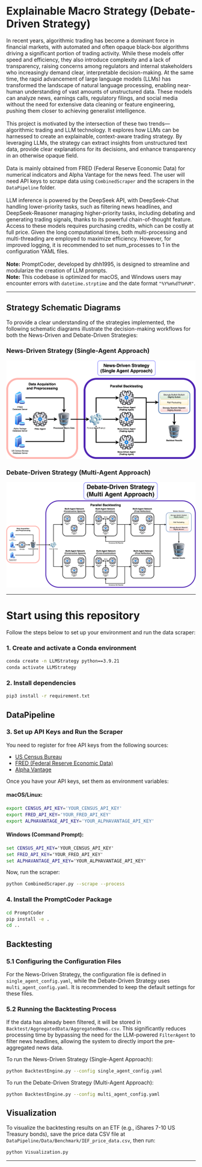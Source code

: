# Explainable Macro Strategy (Debate-Driven Strategy)

In recent years, algorithmic trading has become a dominant force in financial markets, with automated and often opaque black-box algorithms driving a significant portion of trading activity. While these models offer speed and efficiency, they also introduce complexity and a lack of transparency, raising concerns among regulators and internal stakeholders who increasingly demand clear, interpretable decision-making. At the same time, the rapid advancement of large language models (LLMs) has transformed the landscape of natural language processing, enabling near-human understanding of vast amounts of unstructured data. These models can analyze news, earnings calls, regulatory filings, and social media without the need for extensive data cleaning or feature engineering, pushing them closer to achieving generalist intelligence.
<br>
<br>
This project is motivated by the intersection of these two trends—algorithmic trading and LLM technology. It explores how LLMs can be harnessed to create an explainable, context-aware trading strategy. By leveraging LLMs, the strategy can extract insights from unstructured text data, provide clear explanations for its decisions, and enhance transparency in an otherwise opaque field. 
<br>
<br>
Data is mainly obtained from FRED (Federal Reserve Economic Data) for numerical indicators and Alpha Vantage for the news feed. The user will need API keys to scrape data using `CombinedScraper` and the scrapers in the `DataPipeline` folder.
<br>
<br>
LLM inference is powered by the DeepSeek API, with DeepSeek-Chat handling lower-priority tasks, such as filtering news headlines, and DeepSeek-Reasoner managing higher-priority tasks, including debating and generating trading signals, thanks to its powerful chain-of-thought feature. Access to these models requires purchasing credits, which can be costly at full price. Given the long computational times, both multi-processing and multi-threading are employed to maximize efficiency. However, for improved logging, it is recommended to set num_processes to 1 in the configuration YAML files.
<br>
<br>
**Note:** PromptCoder, developed by dhh1995, is designed to streamline and modularize the creation of LLM prompts.
<br>
**Note:** This codebase is optimized for macOS, and Windows users may encounter errors with `datetime.strptime` and the date format `"%Y%m%dT%H%M"`.


---

## Strategy Schematic Diagrams

To provide a clear understanding of the strategies implemented, the following schematic diagrams illustrate the decision-making workflows for both the News-Driven and Debate-Driven Strategies:

### News-Driven Strategy (Single-Agent Approach)

![News-Driven Strategy](Backtest/DiagramPics/News-Driven%20Strategy.png)

### Debate-Driven Strategy (Multi-Agent Approach)

![Debate-Driven Strategy](Backtest/DiagramPics/Debate-Driven%20Strategy.png)

---


# Start using this repository

Follow the steps below to set up your environment and run the data scraper:

### 1. Create and activate a Conda environment
```bash
conda create -n LLMStrategy python==3.9.21
conda activate LLMStrategy
```

### 2. Install dependencies
```bash
pip3 install -r requirement.txt
```
## DataPipeline
### 3. Set up API Keys and Run the Scraper

You need to register for free API keys from the following sources:

- [US Census Bureau](https://api.census.gov/data/key_signup.html)  
- [FRED (Federal Reserve Economic Data)](https://fred.stlouisfed.org/docs/api/api_key.html)  
- [Alpha Vantage](https://www.alphavantage.co/support/#api-key)  

Once you have your API keys, set them as environment variables:

#### macOS/Linux:
```bash
export CENSUS_API_KEY='YOUR_CENSUS_API_KEY'
export FRED_API_KEY='YOUR_FRED_API_KEY'
export ALPHAVANTAGE_API_KEY='YOUR_ALPHAVANTAGE_API_KEY'
```

#### Windows (Command Prompt):
```cmd
set CENSUS_API_KEY='YOUR_CENSUS_API_KEY'
set FRED_API_KEY='YOUR_FRED_API_KEY'
set ALPHAVANTAGE_API_KEY='YOUR_ALPHAVANTAGE_API_KEY'
```

Now, run the scraper:
```bash
python CombinedScraper.py --scrape --process
```


### 4. Install the PromptCoder Package
```bash
cd PromptCoder
pip install -e .
cd ..
```

## Backtesting

### 5.1 Configuring the Configuration Files

For the News-Driven Strategy, the configuration file is defined in `single_agent_config.yaml`, while the Debate-Driven Strategy uses `multi_agent_config.yaml`. It is recommended to keep the default settings for these files.

### 5.2 Running the Backtesting Process

If the data has already been filtered, it will be stored in `Backtest/AggregatedData/AggregatedNews.csv`. This significantly reduces processing time by bypassing the need for the LLM-powered `FilterAgent` to filter news headlines, allowing the system to directly import the pre-aggregated news data.

To run the News-Driven Strategy (Single-Agent Approach):

```bash
python BacktestEngine.py --config single_agent_config.yaml
```

To run the Debate-Driven Strategy (Multi-Agent Approach):

```bash
python BacktestEngine.py --config multi_agent_config.yaml
```

## Visualization

To visualize the backtesting results on an ETF (e.g., iShares 7-10 US Treasury bonds), save the price data CSV file at `DataPipeline/Data/Benchmark/IEF_price_data.csv`, then run:

```bash
python Visualization.py
```

---
